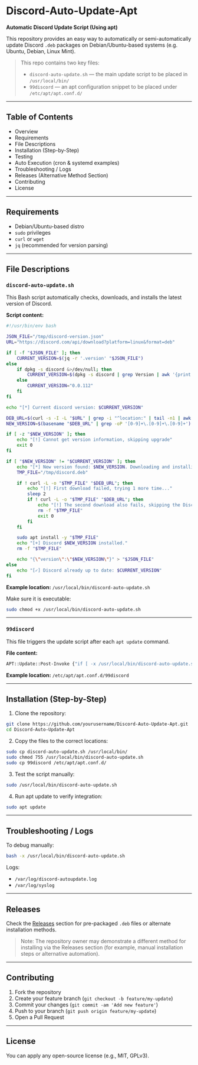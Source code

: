 # Discord-Auto-Update-Apt

**Automatic Discord Update Script (Using apt)**

This repository provides an easy way to automatically or semi-automatically update Discord `.deb` packages on Debian/Ubuntu-based systems (e.g. Ubuntu, Debian, Linux Mint).

> This repo contains two key files:
>
> * `discord-auto-update.sh` — the main update script to be placed in `/usr/local/bin/`
> * `99discord` — an apt configuration snippet to be placed under `/etc/apt/apt.conf.d/`

---

## Table of Contents

* Overview
* Requirements
* File Descriptions
* Installation (Step-by-Step)
* Testing
* Auto Execution (cron & systemd examples)
* Troubleshooting / Logs
* Releases (Alternative Method Section)
* Contributing
* License

---

## Requirements

* Debian/Ubuntu-based distro
* `sudo` privileges
* `curl` or `wget`
* `jq` (recommended for version parsing)

---

## File Descriptions

### `discord-auto-update.sh`

This Bash script automatically checks, downloads, and installs the latest version of Discord.

**Script content:**

```bash
#!/usr/bin/env bash

JSON_FILE="/tmp/discord-version.json"
URL="https://discord.com/api/download?platform=linux&format=deb"

if [ -f "$JSON_FILE" ]; then
    CURRENT_VERSION=$(jq -r '.version' "$JSON_FILE")
else
    if dpkg -s discord &>/dev/null; then
        CURRENT_VERSION=$(dpkg -s discord | grep Version | awk '{print $2}')
    else
        CURRENT_VERSION="0.0.112"
    fi
fi

echo "[*] Current discord version: $CURRENT_VERSION"

DEB_URL=$(curl -s -I -L "$URL" | grep -i "^location:" | tail -n1 | awk '{print $2}' | tr -d '\r\n')
NEW_VERSION=$(basename "$DEB_URL" | grep -oP '[0-9]+\.[0-9]+\.[0-9]+')

if [ -z "$NEW_VERSION" ]; then
    echo "[!] Cannot get version information, skipping upgrade"
    exit 0
fi

if [ "$NEW_VERSION" != "$CURRENT_VERSION" ]; then
    echo "[*] New version found: $NEW_VERSION. Downloading and installing..."
    TMP_FILE="/tmp/discord.deb"

    if ! curl -L -o "$TMP_FILE" "$DEB_URL"; then
        echo "[!] First download failed, trying 1 more time..."
        sleep 2
        if ! curl -L -o "$TMP_FILE" "$DEB_URL"; then
            echo "[!] The second download also fails, skipping the Discord update."
            rm -f "$TMP_FILE"
            exit 0
        fi
    fi

    sudo apt install -y "$TMP_FILE"
    echo "[+] Discord $NEW_VERSION installed."
    rm -f "$TMP_FILE"

    echo "{\"version\":\"$NEW_VERSION\"}" > "$JSON_FILE"
else
    echo "[✓] Discord already up to date: $CURRENT_VERSION"
fi
```

**Example location:** `/usr/local/bin/discord-auto-update.sh`

Make sure it is executable:

```bash
sudo chmod +x /usr/local/bin/discord-auto-update.sh
```

---

### `99discord`

This file triggers the update script after each `apt update` command.

**File content:**

```bash
APT::Update::Post-Invoke {"if [ -x /usr/local/bin/discord-auto-update.sh ]; then /usr/local/bin/discord-auto-update.sh; fi";};
```

**Example location:** `/etc/apt/apt.conf.d/99discord`

---

## Installation (Step-by-Step)

1. Clone the repository:

```bash
git clone https://github.com/yourusername/Discord-Auto-Update-Apt.git
cd Discord-Auto-Update-Apt
```

2. Copy the files to the correct locations:

```bash
sudo cp discord-auto-update.sh /usr/local/bin/
sudo chmod 755 /usr/local/bin/discord-auto-update.sh
sudo cp 99discord /etc/apt/apt.conf.d/
```

3. Test the script manually:

```bash
sudo /usr/local/bin/discord-auto-update.sh
```

4. Run apt update to verify integration:

```bash
sudo apt update
```

---


## Troubleshooting / Logs

To debug manually:

```bash
bash -x /usr/local/bin/discord-auto-update.sh
```

Logs:

* `/var/log/discord-autoupdate.log`
* `/var/log/syslog`

---

## Releases

Check the [Releases](../../releases) section for pre-packaged `.deb` files or alternate installation methods.

> Note: The repository owner may demonstrate a different method for installing via the Releases section (for example, manual installation steps or alternative automation).

---

## Contributing

1. Fork the repository
2. Create your feature branch (`git checkout -b feature/my-update`)
3. Commit your changes (`git commit -am 'Add new feature'`)
4. Push to your branch (`git push origin feature/my-update`)
5. Open a Pull Request

---

## License

You can apply any open-source license (e.g., MIT, GPLv3).
